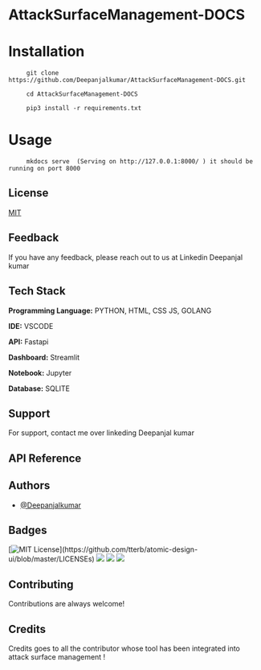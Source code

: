 # AttackSurfaceManagement-DOCS

# Installation 

         git clone https://github.com/Deepanjalkumar/AttackSurfaceManagement-DOCS.git
         
         cd AttackSurfaceManagement-DOCS
         
         pip3 install -r requirements.txt
         
# Usage  
   
         mkdocs serve  (Serving on http://127.0.0.1:8000/ ) it should be running on port 8000

  ## License

[MIT](https://choosealicense.com/licenses/mit/)

  
## Feedback

If you have any feedback, please reach out to us at Linkedin Deepanjal kumar

  
## Tech Stack

**Programming Language:** PYTHON, HTML, CSS JS, GOLANG

**IDE:** VSCODE

**API:** Fastapi

**Dashboard:** Streamlit

**Notebook:** Jupyter

**Database:** SQLITE
  
## Support

For support, contact me over linkeding Deepanjal kumar

  
## API Reference


## Authors

- [@Deepanjalkumar](https://github.com/Deepanjalkumar)

  
## Badges

[![MIT License](https://img.shields.io/apm/l/atomic-design-ui.svg?)](https://github.com/tterb/atomic-design-ui/blob/master/LICENSEs)
![](https://img.shields.io/badge/OS-Linux-informational?style=flat&logo=linux&logoColor=white&color=2bbc8a)
![](https://img.shields.io/badge/Code-Python-informational?style=flat&logo=python&logoColor=white&color=2bbc8a)
![](https://img.shields.io/badge/Shell-Bash-informational?style=flat&logo=gnu-bash&logoColor=white&color=2bbc8a)


  
## Contributing

Contributions are always welcome!

## Credits 

Credits goes to all the contributor whose tool has been integrated into attack surface management !




